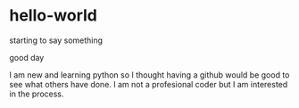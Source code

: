 # hello-world
starting to say something

good day

I am new and learning python so I thought having a github would be good to see what others have done. I am not a profesional coder but I am interested in the process.
